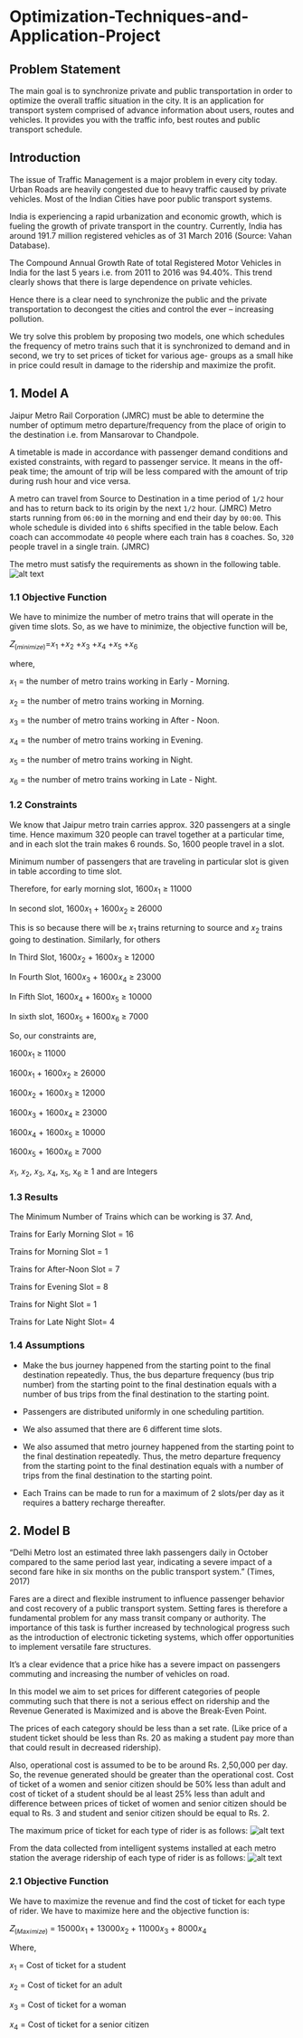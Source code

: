 # Optimization-Techniques-and-Application-Project

## Problem Statement
The main goal is to synchronize private and public transportation in order to optimize the overall traffic situation in the city. It is an application for transport system comprised of advance information about users, routes and vehicles. It provides you with the traffic info, best routes and public transport schedule.

## Introduction
The issue of Traffic Management is a major problem in every city today. Urban Roads are heavily congested due to heavy traffic caused by private vehicles. Most of the Indian Cities have poor public transport systems. 

India is experiencing a rapid urbanization and economic growth, which is fueling the growth of private transport in the country. Currently, India has around 191.7 million registered vehicles as of 31 March 2016 (Source: Vahan Database). 

The Compound Annual Growth Rate of total Registered Motor Vehicles in India for the last 5 years i.e. from 2011 to 2016 was 94.40%. This trend clearly shows that there is large dependence on private vehicles.

Hence there is a clear need to synchronize the public and the private transportation to decongest the cities and control the ever – increasing
pollution.

We try solve this problem by proposing two models, one which schedules the frequency of metro trains such that it is synchronized to demand and in second, we try to set prices of ticket for various age- groups as a small hike in price could result in damage to the ridership and maximize the profit.

## 1. Model A
Jaipur Metro Rail Corporation (JMRC) must be able to determine the number of optimum metro departure/frequency from the place of origin to the destination i.e. from Mansarovar to Chandpole.

A timetable is made in accordance with passenger demand conditions and existed constraints, with regard to passenger service. It means in the off-peak time; the amount of trip will be less compared with the amount of trip during rush hour and vice versa.

A metro can travel from Source to Destination in a time period of ```1/2``` hour and has to return back to its origin by the next ```1/2``` hour. (JMRC)
Metro starts running from ```06:00``` in the morning and end their day by ```00:00```. This whole schedule is divided into ```6``` shifts specified in the table below. Each coach can accommodate ```40``` people where each train has ```8``` coaches. So, ```320``` people travel in a single train. (JMRC)

The metro must satisfy the requirements as shown in the following table.
![alt text](/Images/Model%201%20Fig%201.png)

### 1.1 Objective Function
We have to minimize the number of metro trains that will operate in the given time slots. So, as we have to minimize, the objective function will be,

𝑍<sub>(𝑚𝑖𝑛𝑖𝑚𝑖𝑧𝑒)</sub>=𝑥<sub>1</sub> +𝑥<sub>2</sub> +𝑥<sub>3</sub> +𝑥<sub>4</sub> +𝑥<sub>5</sub> +𝑥<sub>6</sub>

where,

𝑥<sub>1</sub> = the number of metro trains working in Early - Morning.

𝑥<sub>2</sub> = the number of metro trains working in Morning.

𝑥<sub>3</sub> = the number of metro trains working in After - Noon.

𝑥<sub>4</sub> = the number of metro trains working in Evening.

𝑥<sub>5</sub> = the number of metro trains working in Night.

𝑥<sub>6</sub> = the number of metro trains working in Late - Night.

### 1.2 Constraints
We know that Jaipur metro train carries approx. 320 passengers at a single time. Hence maximum 320 people can travel together at a particular time, and in each slot the train makes 6 rounds. So, 1600 people travel in a slot.

Minimum number of passengers that are traveling in particular slot is given in table according to time slot.

Therefore, for early morning slot,
1600𝑥<sub>1</sub> ≥ 11000

In second slot,
1600𝑥<sub>1</sub> + 1600𝑥<sub>2</sub> ≥ 26000

This is so because there will be 𝑥<sub>1</sub> trains returning to source and 𝑥<sub>2</sub> trains going to destination. Similarly, for others

In Third Slot,
1600𝑥<sub>2</sub> + 1600𝑥<sub>3</sub> ≥ 12000

In Fourth Slot,
1600𝑥<sub>3</sub> + 1600𝑥<sub>4</sub> ≥ 23000

In Fifth Slot, 
1600𝑥<sub>4</sub> + 1600𝑥<sub>5</sub> ≥ 10000

In sixth slot,
1600𝑥<sub>5</sub> + 1600𝑥<sub>6</sub> ≥ 7000

So, our constraints are,

1600𝑥<sub>1</sub> ≥ 11000

1600𝑥<sub>1</sub> + 1600𝑥<sub>2</sub> ≥ 26000 

1600𝑥<sub>2</sub> + 1600𝑥<sub>3</sub> ≥ 12000 

1600𝑥<sub>3</sub> + 1600𝑥<sub>4</sub> ≥ 23000 

1600𝑥<sub>4</sub> + 1600𝑥<sub>5</sub> ≥ 10000

1600𝑥<sub>5</sub> + 1600𝑥<sub>6</sub> ≥ 7000

𝑥<sub>1</sub>, 𝑥<sub>2</sub>, 𝑥<sub>3</sub>, 𝑥<sub>4</sub>, x<sub>5</sub>, x<sub>6</sub> ≥ 1 and are Integers

### 1.3 Results
The Minimum Number of Trains which can be working is 37. And,

Trains for Early Morning Slot = 16

Trains for Morning Slot = 1

Trains for After-Noon Slot = 7 

Trains for Evening Slot = 8 

Trains for Night Slot = 1 

Trains for Late Night Slot= 4

### 1.4 Assumptions
* Make the bus journey happened from the starting point to the final destination repeatedly. Thus, the bus departure frequency (bus trip number) from the starting point to the final destination equals with a number of bus trips from the final destination to the starting point.

* Passengers are distributed uniformly in one scheduling partition.

* We also assumed that there are 6 different time slots.

* We also assumed that metro journey happened from the starting point to the final destination repeatedly. Thus, the metro departure frequency from the starting point to the final destination equals with a number of trips from the final destination to the starting point.

* Each Trains can be made to run for a maximum of 2 slots/per day as it requires a battery recharge thereafter.

## 2. Model B
“Delhi Metro lost an estimated three lakh passengers daily in October compared to the same period last year, indicating a severe impact of a second fare hike in six months on the public transport system.” (Times, 2017)

Fares are a direct and flexible instrument to influence passenger behavior and cost recovery of a public transport system. Setting fares is therefore a fundamental problem for any mass transit company or authority. The importance of this task is further increased by technological progress such as the introduction of electronic ticketing systems, which offer opportunities to implement versatile fare structures.

It’s a clear evidence that a price hike has a severe impact on passengers commuting and increasing the number of vehicles on road.

In this model we aim to set prices for different categories of people commuting such that there is not a serious effect on ridership and the Revenue Generated is Maximized and is above the Break-Even Point.

The prices of each category should be less than a set rate. (Like price of a student ticket should be less than Rs. 20 as making a student pay more than that could result in decreased ridership).

Also, operational cost is assumed to be to be around Rs. 2,50,000 per day. So, the revenue generated should be greater than the operational cost.
Cost of ticket of a women and senior citizen should be 50% less than adult and cost of ticket of a student should be al least 25% less than adult and difference between prices of ticket of women and senior citizen should be equal to Rs. 3 and student and senior citizen should be equal to Rs. 2.

The maximum price of ticket for each type of rider is as follows:
![alt text](/Images/Model%202%20Fig%201.png)

From the data collected from intelligent systems installed at each metro station the average ridership of each type of rider is as follows:
![alt text](/Images/Model%20B%20Fig%202.png)

### 2.1 Objective Function
We have to maximize the revenue and find the cost of ticket for each type of rider. We have to maximize here and the objective function is:

𝑍<sub>(𝑀𝑎𝑥𝑖𝑚𝑖𝑧𝑒)</sub> = 15000𝑥<sub>1</sub> + 13000𝑥<sub>2</sub> + 11000𝑥<sub>3</sub> + 8000𝑥<sub>4</sub>

Where,

𝑥<sub>1</sub> = Cost of ticket for a student

𝑥<sub>2</sub> = Cost of ticket for an adult

𝑥<sub>3</sub> = Cost of ticket for a woman

𝑥<sub>4</sub> = Cost of ticket for a senior citizen
